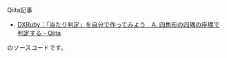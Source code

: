 Qiita記事

- [DXRuby：「当たり判定」を自分で作ってみよう　A. 四角形の四隅の座標で判定する - Qiita](https://qiita.com/noanoa07/items/0d62604c769b9810c905)

のソースコードです。